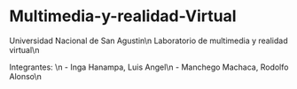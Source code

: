 # Multimedia-y-realidad-Virtual

Universidad Nacional de San Agustin\n
Laboratorio de multimedia y realidad virtual\n

Integrantes: \n
	- Inga Hanampa, Luis Angel\n
	- Manchego Machaca, Rodolfo Alonso\n
